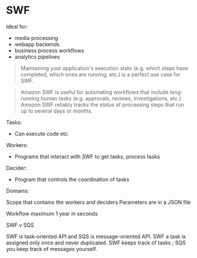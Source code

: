 # SWF

Ideal for:

- media processing
- webapp backends
- business process workflows
- analytics pipelines

> Maintaining your application's execution state (e.g. which steps have completed, which ones are running, etc.) is a perfect use case for SWF.

> Amazon SWF is useful for automating workflows that include long-running human tasks (e.g. approvals, reviews, investigations, etc.) Amazon SWF reliably tracks the status of processing steps that run up to several days or months.

Tasks:

- Can execute code etc

Workers:

- Programs that interact with SWF to get tasks, process tasks

Decider:

- Program that controls the coordination of tasks

Domains:

Scope that contains the workers and deciders
Parameters are in a JSON file

Workflow maximum 1 year in seconds

SWF v SQS

SWF is task-oriented API and SQS is message-oriented API.
SWF a task is assigned only once and never duplicated.
SWF keeps track of tasks ; SQS you keep track of messages yourself.

